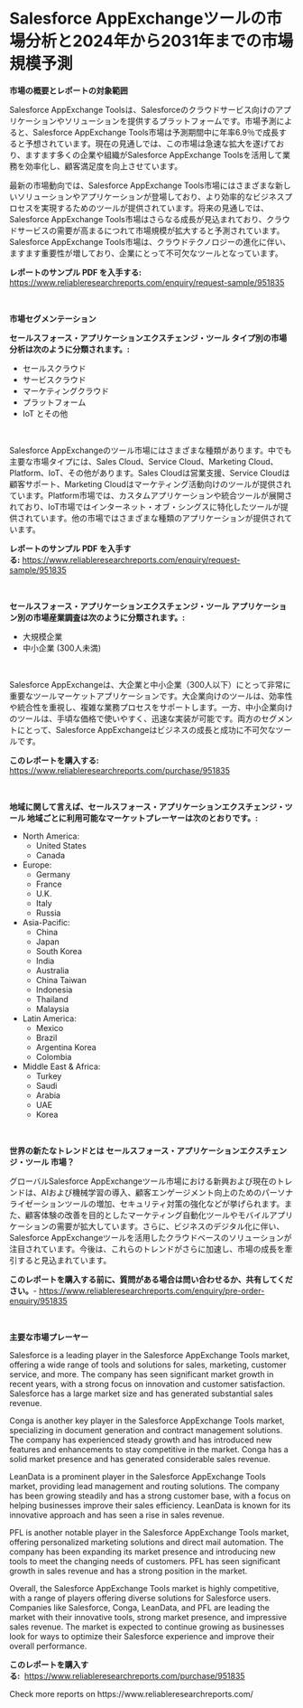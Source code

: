 <p><h1>Salesforce AppExchangeツールの市場分析と2024年から2031年までの市場規模予測</h1></p><p><strong>市場の概要とレポートの対象範囲</strong></p>
<p><p>Salesforce AppExchange Toolsは、Salesforceのクラウドサービス向けのアプリケーションやソリューションを提供するプラットフォームです。市場予測によると、Salesforce AppExchange Tools市場は予測期間中に年率6.9％で成長すると予想されています。現在の見通しでは、この市場は急速な拡大を遂げており、ますます多くの企業や組織がSalesforce AppExchange Toolsを活用して業務を効率化し、顧客満足度を向上させています。</p><p>最新の市場動向では、Salesforce AppExchange Tools市場にはさまざまな新しいソリューションやアプリケーションが登場しており、より効率的なビジネスプロセスを実現するためのツールが提供されています。将来の見通しでは、Salesforce AppExchange Tools市場はさらなる成長が見込まれており、クラウドサービスの需要が高まるにつれて市場規模が拡大すると予測されています。Salesforce AppExchange Tools市場は、クラウドテクノロジーの進化に伴い、ますます重要性が増しており、企業にとって不可欠なツールとなっています。</p></p>
<p><strong>レポートのサンプル PDF を入手する:</strong> <a href="https://www.reliableresearchreports.com/enquiry/request-sample/951835">https://www.reliableresearchreports.com/enquiry/request-sample/951835</a></p>
<p>&nbsp;</p>
<p><strong>市場セグメンテーション</strong></p>
<p><strong>セールスフォース・アプリケーションエクスチェンジ・ツール タイプ別の市場分析は次のように分類されます。:</strong></p>
<p><ul><li>セールスクラウド</li><li>サービスクラウド</li><li>マーケティングクラウド</li><li>プラットフォーム</li><li>IoT とその他</li></ul></p>
<p>&nbsp;</p>
<p><p>Salesforce AppExchangeのツール市場にはさまざまな種類があります。中でも主要な市場タイプには、Sales Cloud、Service Cloud、Marketing Cloud、Platform、IoT、その他があります。Sales Cloudは営業支援、Service Cloudは顧客サポート、Marketing Cloudはマーケティング活動向けのツールが提供されています。Platform市場では、カスタムアプリケーションや統合ツールが展開されており、IoT市場ではインターネット・オブ・シングスに特化したツールが提供されています。他の市場ではさまざまな種類のアプリケーションが提供されています。</p></p>
<p><strong>レポートのサンプル PDF を入手する:</strong>&nbsp;<a href="https://www.reliableresearchreports.com/enquiry/request-sample/951835">https://www.reliableresearchreports.com/enquiry/request-sample/951835</a></p>
<p>&nbsp;</p>
<p><strong> セールスフォース・アプリケーションエクスチェンジ・ツール アプリケーション別の市場産業調査は次のように分類されます。:</strong></p>
<p><ul><li>大規模企業</li><li>中小企業 (300人未満)</li></ul></p>
<p>&nbsp;</p>
<p><p>Salesforce AppExchangeは、大企業と中小企業（300人以下）にとって非常に重要なツールマーケットアプリケーションです。大企業向けのツールは、効率性や統合性を重視し、複雑な業務プロセスをサポートします。一方、中小企業向けのツールは、手頃な価格で使いやすく、迅速な実装が可能です。両方のセグメントにとって、Salesforce AppExchangeはビジネスの成長と成功に不可欠なツールです。</p></p>
<p><strong>このレポートを購入する:</strong>&nbsp; <a href="https://www.reliableresearchreports.com/purchase/951835">https://www.reliableresearchreports.com/purchase/951835</a></p>
<p>&nbsp;</p>
<p><strong>地域に関して言えば、セールスフォース・アプリケーションエクスチェンジ・ツール 地域ごとに利用可能なマーケットプレーヤーは次のとおりです。:</strong></p>
<p><ul>
    <li>
        North America:
        <ul>
            <li>United States</li>
            <li>Canada</li>
        </ul>
    </li>
    <li>
        Europe:
        <ul>
            <li>Germany</li>
            <li>France</li>
            <li>U.K.</li>
            <li>Italy</li>
            <li>Russia</li>
        </ul>
    </li>
    <li>
        Asia-Pacific:
        <ul>
            <li>China</li>
            <li>Japan</li>
            <li>South Korea</li>
            <li>India</li>
            <li>Australia</li>
            <li>China Taiwan</li>
            <li>Indonesia</li>
            <li>Thailand</li>
            <li>Malaysia</li>
        </ul>
    </li>
    <li>
        Latin America:
        <ul>
            <li>Mexico</li>
            <li>Brazil</li>
            <li>Argentina Korea</li>
            <li>Colombia</li>
        </ul>
    </li>
    <li>
        Middle East & Africa:
        <ul>
            <li>Turkey</li>
            <li>Saudi</li>
            <li>Arabia</li>
            <li>UAE</li>
            <li>Korea</li>
        </ul>
    </li>
    </ul></p>
<p>&nbsp;</p>
<p><strong>世界の新たなトレンドとは セールスフォース・アプリケーションエクスチェンジ・ツール 市場？</strong></p>
<p><p>グローバルSalesforce AppExchangeツール市場における新興および現在のトレンドは、AIおよび機械学習の導入、顧客エンゲージメント向上のためのパーソナライゼーションツールの増加、セキュリティ対策の強化などが挙げられます。また、顧客体験の改善を目的としたマーケティング自動化ツールやモバイルアプリケーションの需要が拡大しています。さらに、ビジネスのデジタル化に伴い、Salesforce AppExchangeツールを活用したクラウドベースのソリューションが注目されています。今後は、これらのトレンドがさらに加速し、市場の成長を牽引すると見込まれています。</p></p>
<p><strong>このレポートを購入する前に、質問がある場合は問い合わせるか、共有してください。</strong>- <a href="https://www.reliableresearchreports.com/enquiry/pre-order-enquiry/951835">https://www.reliableresearchreports.com/enquiry/pre-order-enquiry/951835</a></p>
<p>&nbsp;</p>
<p><strong>主要な市場プレーヤー</strong></p>
<p><p>Salesforce is a leading player in the Salesforce AppExchange Tools market, offering a wide range of tools and solutions for sales, marketing, customer service, and more. The company has seen significant market growth in recent years, with a strong focus on innovation and customer satisfaction. Salesforce has a large market size and has generated substantial sales revenue.</p><p>Conga is another key player in the Salesforce AppExchange Tools market, specializing in document generation and contract management solutions. The company has experienced steady growth and has introduced new features and enhancements to stay competitive in the market. Conga has a solid market presence and has generated considerable sales revenue.</p><p>LeanData is a prominent player in the Salesforce AppExchange Tools market, providing lead management and routing solutions. The company has been growing steadily and has a strong customer base, with a focus on helping businesses improve their sales efficiency. LeanData is known for its innovative approach and has seen a rise in sales revenue.</p><p>PFL is another notable player in the Salesforce AppExchange Tools market, offering personalized marketing solutions and direct mail automation. The company has been expanding its market presence and introducing new tools to meet the changing needs of customers. PFL has seen significant growth in sales revenue and has a strong position in the market.</p><p>Overall, the Salesforce AppExchange Tools market is highly competitive, with a range of players offering diverse solutions for Salesforce users. Companies like Salesforce, Conga, LeanData, and PFL are leading the market with their innovative tools, strong market presence, and impressive sales revenue. The market is expected to continue growing as businesses look for ways to optimize their Salesforce experience and improve their overall performance.</p></p>
<p><strong>このレポートを購入する:</strong>&nbsp;&nbsp;<a href="https://www.reliableresearchreports.com/purchase/951835">https://www.reliableresearchreports.com/purchase/951835</a></p>
<p>Check more reports on https://www.reliableresearchreports.com/</p>